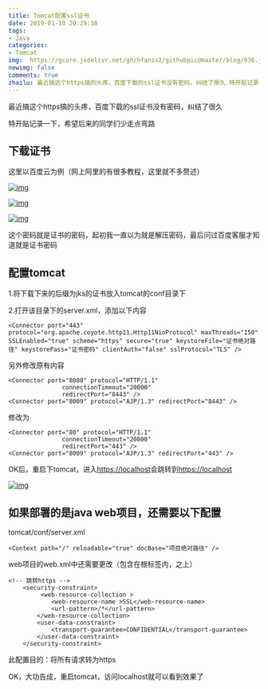 ```yaml
---
title: Tomcat配置ssl证书
date: 2019-01-10 20:29:38
tags: 
- Java
categories: 
- Tomcat
img:  https://gcore.jsdelivr.net/gh/hfanss2/githubpic@master/blog/036.jpg
newimg: false
comments: true
zhailu: 最近搞这个https搞的头疼，百度下载的ssl证书没有密码，纠结了很久.特开贴记录一下，希望后来的同学们少走点弯路
---
```

最近搞这个https搞的头疼，百度下载的ssl证书没有密码，纠结了很久

特开贴记录一下，希望后来的同学们少走点弯路

## 下载证书

这里以百度云为例（网上阿里的有很多教程，这里就不多赘述）

[![img](https://gcore.jsdelivr.net/gh/hfanss2/githubpic@master/blog/037.jpg)](javascript:void(0);)

[![img](https://gcore.jsdelivr.net/gh/hfanss2/githubpic@master/blog/038.jpg)](javascript:void(0);)

[![img](https://gcore.jsdelivr.net/gh/hfanss2/githubpic@master/blog/039.jpg)](javascript:void(0);)

这个密码就是证书的密码，起初我一直以为就是解压密码，最后问过百度客服才知道就是证书密码

## 配置tomcat

1.将下载下来的后缀为jks的证书放入tomcat的conf目录下

2.打开该目录下的server.xml，添加以下内容

```
<Connector port="443" protocol="org.apache.coyote.http11.Http11NioProtocol" maxThreads="150" SSLEnabled="true" scheme="https" secure="true" keystoreFile="证书绝对路径" keystorePass="证书密码" clientAuth="false" sslProtocol="TLS" />
```

另外修改原有内容

```
<Connector port="8080" protocol="HTTP/1.1"
               connectionTimeout="20000"
               redirectPort="8443" />
<Connector port="8009" protocol="AJP/1.3" redirectPort="8443" />
```

修改为

```
<Connector port="80" protocol="HTTP/1.1"
               connectionTimeout="20000"
               redirectPort="443" />
<Connector port="8009" protocol="AJP/1.3" redirectPort="443" />
```

OK后，重启下tomcat，进入<https://localhost>会跳转到<https://localhost>

[![img](https://gcore.jsdelivr.net/gh/hfanss2/githubpic@master/blog/040.jpg)](javascript:void(0);)

## 如果部署的是java web项目，还需要以下配置

tomcat/conf/server.xml

```
<Context path="/" reloadable="true" docBase="项目绝对路径" />    
```

web项目的web.xml中还需要更改（包含在根标签内，</web-app>之上）

```
<!-- 跳转https -->  
    <security-constraint>  
         <web-resource-collection >  
            <web-resource-name >SSL</web-resource-name>  
            <url-pattern>/*</url-pattern>  
        </web-resource-collection>  
        <user-data-constraint>  
            <transport-guarantee>CONFIDENTIAL</transport-guarantee>  
        </user-data-constraint>  
    </security-constraint>
```

此配置目的：将所有请求转为https

OK，大功告成，重启tomcat，访问localhost就可以看到效果了